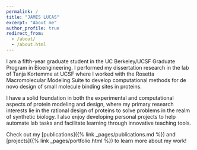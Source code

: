 ```yaml
---
permalink: /
title: "JAMES LUCAS"
excerpt: "About me"
author_profile: true
redirect_from: 
  - /about/
  - /about.html
---
```


I am a fifth-year graduate student in the UC Berkeley/UCSF Graduate Program in Bioengineering. I performed my 
dissertation research in the lab of Tanja Kortemme at UCSF where I worked with the Rosetta Macromolecular Modeling Suite
to develop computational methods for de novo design of small molecule binding sites in proteins.

I have a solid foundation in both the experimental and computational aspects of protein modeling and design, where my 
primary research interests lie in the rational design of proteins to solve problems in the realm of synthetic 
biology. I also enjoy developing personal projects to help automate lab tasks and facilitate learning through innovative 
teaching tools.

Check out my [publications]({% link _pages/publications.md %}) and [projects]({% link _pages/portfolio.html %}) to learn
more about my work!